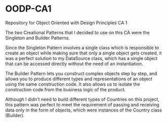 # OODP-CA1
 Repository for Object Oriented with Design Principles CA 1

 The two Creational Patterns that I decided to use on this CA were the Singleton and Builder Patterns.

Since the Singleton Pattern involves a single class which is responsible to create an object while making sure that only a single object gets created, it was a perfect solution to my DataSource class, which has a single object that can be accessed directly without the need of an instantiation. 

The Builder Pattern lets you construct complex objects step by step, and allows you to produce different types and representations of an object using the same construction code. It also allows us to isolate the construction code from the business logic of the product.

Although I didn't need to build different types of Countries on this project, this pattern was perfect to meet the requirement of passing and receiving data only in the form of objects, which were instances of the Country class (Builder).